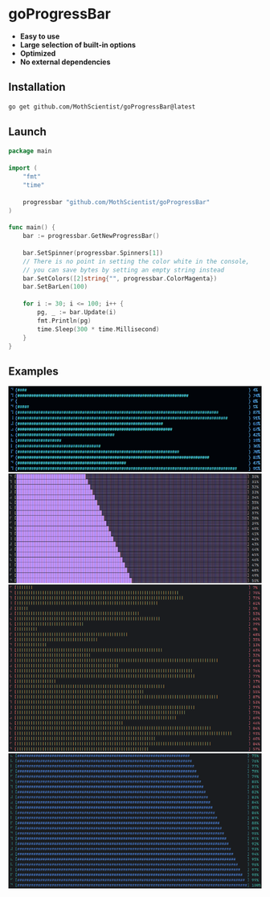 # goProgressBar

- __Easy to use__
- __Large selection of built-in options__
- __Optimized__
- __No external dependencies__

## Installation

```sh
go get github.com/MothScientist/goProgressBar@latest
```

## Launch

```go
package main

import (
	"fmt"
	"time"

	progressbar "github.com/MothScientist/goProgressBar"
)

func main() {
	bar := progressbar.GetNewProgressBar()

	bar.SetSpinner(progressbar.Spinners[1])
	// There is no point in setting the color white in the console,
	// you can save bytes by setting an empty string instead
	bar.SetColors([2]string{"", progressbar.ColorMagenta})
	bar.SetBarLen(100)

	for i := 30; i <= 100; i++ {
		pg, _ := bar.Update(i)
		fmt.Println(pg)
		time.Sleep(300 * time.Millisecond)
	}
}
```

## Examples

![example4.png](images/example4.png)
![example1.png](images/example1.png)
![example3.png](images/example3.png)
![example2.png](images/example2.png)
